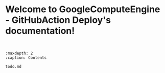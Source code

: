 # Welcome to GoogleComputeEngine - GitHubAction Deploy's documentation!

```{admonition} Task list


```


```{toctree}
:maxdepth: 2
:caption: Contents

todo.md
```


